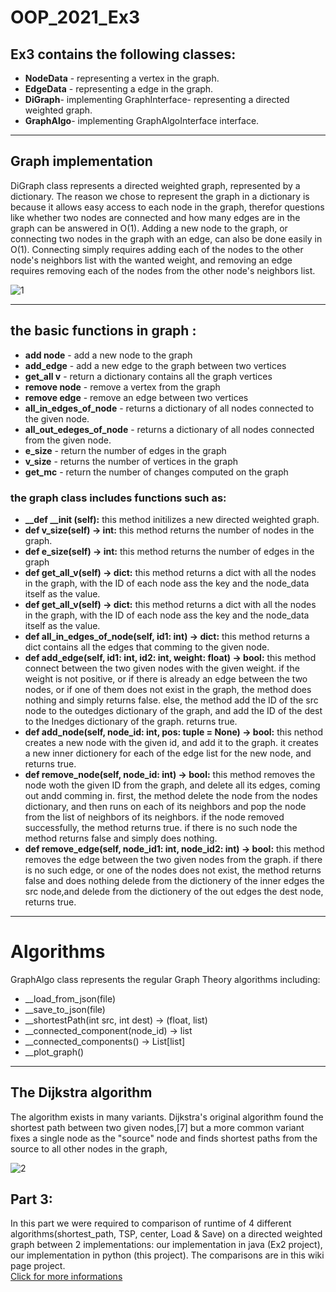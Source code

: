 # OOP_2021_Ex3

<h2>Ex3 contains the following classes: </h2>

<ul>
  <li><b>NodeData</b> - representing a vertex in the graph.</li>
  <li><b>EdgeData</b> - representing a edge in the graph.</li>
  <li><b>DiGraph</b>- implementing GraphInterface- representing a directed weighted graph.</li>
  <li><b>GraphAlgo</b>- implementing GraphAlgoInterface interface.</li>
</ul>

<hr>

<h2>Graph implementation</h2>

DiGraph class represents a directed weighted graph, represented by a dictionary. The reason we chose to represent the graph in a dictionary is because it allows easy access to each node in the graph, therefor questions like whether two nodes are connected and how many edges are in the graph can be answered in O(1). Adding a new node to the graph, or connecting two nodes in the graph with an edge, can also be done easily in O(1). Connecting simply requires adding each of the nodes to the other node's neighbors list with the wanted weight, and removing an edge requires removing each of the nodes from the other node's neighbors list.

![1](https://user-images.githubusercontent.com/88532380/146683277-3d0431bc-5173-4d1c-9695-f2cb47665f31.png)

<hr>

<h2>the basic functions in graph :</h2>
<ul>
  <li><b>add node</b> - add a new node to the graph</li>
  <li><b>add_edge</b> - add a new edge to the graph between two vertices</li>
  <li><b>get_all v</b> - return a dictionary contains all the graph vertices</li>
  <li><b>remove node</b> - remove a vertex from the graph</li>
  <li><b>remove edge</b> - remove an edge between two vertices</li>
  <li><b>all_in_edges_of_node</b> - returns a dictionary of all nodes connected to the given node.</li>
  <li><b>all_out_edeges_of_node</b> - returns a dictionary of all nodes connected from the given node.</li>
  <li><b>e_size</b> - return the number of edges in the graph</li>
  <li><b>v_size</b> - returns the number of vertices in the graph</li>
  <li><b>get_mc</b> - return the number of changes computed on the graph</li>
</ul>

<h3>the graph class includes functions such as:</h3>
<ul>
<li><b>__def __init (self):</b> this method initilizes a new directed weighted graph.</li>

<li><b>def v_size(self) -> int:</b> this method returns the number of nodes in the graph.</li>

<li><b>def e_size(self) -> int:</b> this method returns the number of edges in the graph</li>

<li><b>def get_all_v(self) -> dict:</b> this method returns a dict with all the nodes in the graph, with the ID of each node ass the key and the node_data itself as the value.</li>

<li><b>def get_all_v(self) -> dict:</b> this method returns a dict with all the nodes in the graph, with the ID of each node ass the key and the node_data itself as the value.</li>

<li><b>def all_in_edges_of_node(self, id1: int) -> dict:</b> this method returns a dict contains all the edges that comming to the given node.</li>

<li><b>def add_edge(self, id1: int, id2: int, weight: float) -> bool:</b> this method connect between the two given nodes with the given weight. if the weight is not positive, or if there is already an edge between the two nodes, or if one of them does not exist in the graph, the method does nothing and simply returns false. else, the method add the ID of the src node to the outedges dictionary of the graph, and add the ID of the dest to the Inedges dictionary of the graph. returns true.</li>

<li><b>def add_node(self, node_id: int, pos: tuple = None) -> bool:</b> this nethod creates a new node with the given id, and add it to the graph. it creates a new inner dictionery for each of the edge list for the new node, and returns true.</li>

<li><b>def remove_node(self, node_id: int) -> bool:</b> this method removes the node woth the given ID from the graph, and delete all its edges, coming out andd comming in. first, the method delete the node from the nodes dictionary, and then runs on each of its neighbors and pop the node from the list of neighbors of its neighbors. if the node removed successfully, the method returns true. if there is no such node the method returns false and simply does nothing.</li>

<li><b>def remove_edge(self, node_id1: int, node_id2: int) -> bool:</b> this method removes the edge between the two given nodes from the graph. if there is no such edge, or one of the nodes does not exist, the method returns false and does nothing delede from the dictionery of the inner edges the src node,and delede from the dictionery of the out edges the dest node, returns true.</li>
</ul>

<hr>

<h1>Algorithms</h1>
GraphAlgo class represents the regular Graph Theory algorithms including:
<ul>
  <li>__load_from_json(file)</li>
  <li>__save_to_json(file)</li>
  <li>__shortestPath(int src, int dest) -> (float, list)</li>
  <li>__connected_component(node_id) -> list</li>
  <li>__connected_components() -> List[list]</li>
  <li>__plot_graph()</li>
</ul>

<hr>

<h2>The Dijkstra algorithm</h2>
The algorithm exists in many variants. Dijkstra's original algorithm found the shortest path between two given nodes,[7] but a more common variant fixes a single node as the "source" node and finds shortest paths from the source to all other nodes in the graph,

![2](https://user-images.githubusercontent.com/88532380/146683804-7c8c4155-0dbc-4195-9dd0-1a925c659eae.gif)

<h2>Part 3:</h2>
In this part we were required to comparison of runtime of 4 different algorithms(shortest_path, TSP, center, Load & Save) on a directed weighted graph between 2 implementations: our implementation in java (Ex2 project), our implementation in python (this project). The comparisons are in this wiki page project.<br>
<a href="https://github.com/AdnanAzem/OOP_2021_Ex3/wiki/Comparisons">Click for more informations</a>

